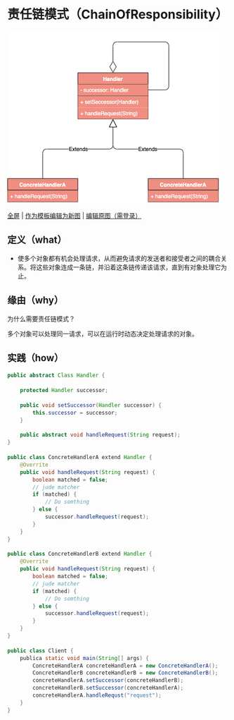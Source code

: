 # 责任链模式（ChainOfResponsibility）

![责任链模式](https://raw.githubusercontent.com/CodePoem/VDesignPatterns/master/docs/drawio/ChainOfResponsibility.png)

<a href = "https://www.draw.io/?lightbox=1#Uhttps://raw.githubusercontent.com/CodePoem/VDesignPatterns/master/docs/drawio/ChainOfResponsibility.png">全屏</a> |
<a href = "https://www.draw.io/#Uhttps://raw.githubusercontent.com/CodePoem/VDesignPatterns/master/docs/drawio/ChainOfResponsibility.png">作为模板编辑为新图</a> |
<a href = "https://www.draw.io/#HCodePoem/VDesignPatterns/master/docs/drawio/ChainOfResponsibility.drawio">编辑原图（需登录）</a>

## 定义（what）

- 使多个对象都有机会处理请求，从而避免请求的发送者和接受者之间的耦合关系。将这些对象连成一条链，并沿着这条链传递该请求，直到有对象处理它为止。

## 缘由（why）

为什么需要责任链模式？

多个对象可以处理同一请求，可以在运行时动态决定处理请求的对象。

## 实践（how）

```java
public abstract Class Handler {

    protected Handler successor;

    public void setSuccessor(Handler successor) {
        this.successor = successor;
    }

    public abstract void handleRequest(String request);
}

public class ConcreteHandlerA extend Handler {
    @Overrite
    public void handleRequest(String request) {
        boolean matched = false;
        // jude matcher
        if (matched) {
            // Do somthing
        } else {
            successor.handleRequest(request);
        }
    }
}

public class ConcreteHandlerB extend Handler {
    @Overrite
    public void handleRequest(String request) {
        boolean matched = false;
        // jude matcher
        if (matched) {
            // Do somthing
        } else {
            successor.handleRequest(request);
        }
    }
}

public class Client {
    publica static void main(String[] args) {
        ConcreteHandlerA concreteHandlerA = new ConcreteHandlerA();
        ConcreteHandlerB concreteHandlerB = new ConcreteHandlerB();
        concreteHandlerA.setSuccessor(concreteHandlerB);
        concreteHandlerB.setSuccessor(concreteHandlerA);
        concreteHandlerA.handleRequst("request");
    }
}
```
